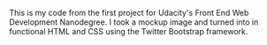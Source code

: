 This is my code from the first project for Udacity's Front End Web Development Nanodegree.
I took a mockup image and turned into in functional HTML and CSS using the Twitter Bootstrap
framework.